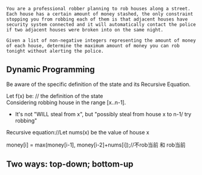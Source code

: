 	You are a professional robber planning to rob houses along a street. Each house has a certain amount of money stashed, the only constraint stopping you from robbing each of them is that adjacent houses have security system connected and it will automatically contact the police if two adjacent houses were broken into on the same night.
	
	Given a list of non-negative integers representing the amount of money of each house, determine the maximum amount of money you can rob tonight without alerting the police.

## Dynamic Programming

Be aware of the specific definition of the state and its Recursive Equation.

Let f(x) be: // the definition of the state  
Considering robbing house in the range [x..n-1].
+ It's not "WILL steal from x", but "possibly steal from house x to n-1/ try robbing"

Recursive equation://Let nums(x) be the value of house x  

money[i] = max(money[i-1], money[i-2]+nums[i]);//不rob当前 和 rob当前

## Two ways: top-down; bottom-up